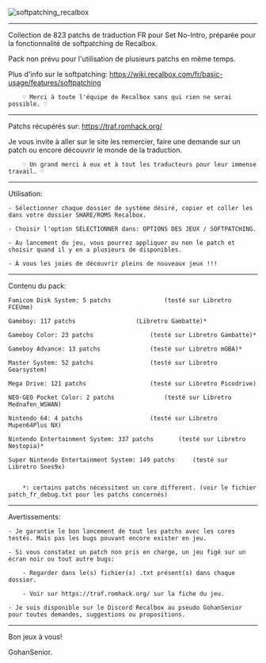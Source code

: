 
![softpatching_recalbox](https://github.com/user-attachments/assets/573576f2-dbea-41dd-ab03-7fae07353810)

--------------------------------------------------------------------------------------------------------------------------------------------------

Collection de 823 patchs de traduction FR pour Set No-Intro, préparée pour la fonctionnalité de softpatching de Recalbox.

Pack non prévu pour l'utilisation de plusieurs patchs en même temps.

Plus d'info sur le softpatching: https://wiki.recalbox.com/fr/basic-usage/features/softpatching

		♡ Merci à toute l'équipe de Recalbox sans qui rien ne serai possible. ♡

--------------------------------------------------------------------------------------------------------------------------------------------------

Patchs récupérés sur: https://traf.romhack.org/

Je vous invite à aller sur le site les remercier, faire une demande sur un patch ou encore découvrir le monde de la traduction.

		♡ Un grand merci à eux et à tout les traducteurs pour leur immense travail. ♡

-------------------------------------------------------------------------------------------------------------------------------------------------- 

Utilisation:

	- Sélectionner chaque dossier de système désiré, copier et coller les dans votre dossier SHARE/ROMS Recalbox.

	- Choisir l'option SELECTIONNER dans: OPTIONS DES JEUX / SOFTPATCHING.

	- Au lancement du jeu, vous pourrez appliquer ou non le patch et choisir quand il y en a plusieurs de disponibles.

	- À vous les joies de découvrir pleins de nouveaux jeux !!!


--------------------------------------------------------------------------------------------------------------------------------------------------

Contenu du pack:

	Famicom Disk System: 5 patchs				(testé sur Libretro FCEUmm)

	Gameboy: 117 patchs					(Libretro Gambatte)*

	Gameboy Color: 23 patchs				(testé sur Libretro Gambatte)*

	Gameboy Advance: 13 patchs				(testé sur Libretro mGBA)*

	Master System: 52 patchs				(testé sur Libretro Gearsystem)

	Mega Drive: 121 patchs					(testé sur Libretro Picodrive)

	NEO·GEO Pocket Color: 2 patchs				(testé sur Libretro Mednafen_WSWAN)

	Nintendo 64: 4 patchs					(testé sur Libretro Mupen64Plus NX)

	Nintendo Entertainment System: 337 patchs		(testé sur Libretro Nestopia)*

	Super Nintendo Entertainment System: 149 patchs		(testé sur Libretro Snes9x)


		*: certains patchs nécessitent un core different. (voir le fichier patch_fr_debug.txt pour les patchs concernés) 

--------------------------------------------------------------------------------------------------------------------------------------------------

Avertissements:

	- Je garantie le bon lancement de tout les patchs avec les cores testés. Mais pas les bugs pouvant encore exister en jeu.

	- Si vous constatez un patch non pris en charge, un jeu figé sur un écran noir ou tout autre bugs:

		- Regarder dans le(s) fichier(s) .txt présent(s) dans chaque dossier.

		- Voir sur https://traf.romhack.org/ sur la fiche du jeu.

	- Je suis disponible sur le Discord Recalbox au pseudo GohanSenior pour toutes demandes, suggestions ou propositions. 

--------------------------------------------------------------------------------------------------------------------------------------------------

Bon jeux à vous!

GohanSenior.
